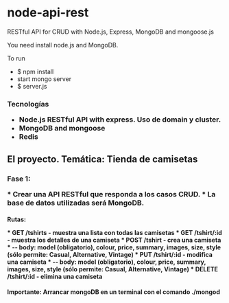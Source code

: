 node-api-rest
=============

RESTful API for CRUD with Node.js, Express, MongoDB and mongoose.js

You need install node.js and MongoDB.

To run

* $ npm install
* start mongo server
* $ server.js

<h3> Tecnologías 
<p>

* Node.js RESTful API with express. Uso de domain y cluster.
* MongoDB and mongoose
* Redis


<h2> El proyecto. Temática: Tienda de camisetas

<h3>Fase 1: 
<p>
* Crear una API RESTful que responda a los casos CRUD.
* La base de datos utilizadas será MongoDB.
      
<h4> Rutas:
<p>
* GET /tshirts - muestra una lista con todas las camisetas
* GET /tshirt/:id - muestra los detalles de una camiseta
* POST /tshirt - crea una camiseta
* -- body: model (obligatorio), colour, price, summary, images, size, style (sólo permite: Casual, Alternative, Vintage)
* PUT /tshirt/:id - modifica una camiseta
* -- body: model (obligatorio), colour, price, summary, images, size, style (sólo permite: Casual, Alternative, Vintage)
* DELETE /tshirt/:id - elimina una camiseta
    
<h4> Importante: Arrancar mongoDB en un terminal con el comando ./mongod

